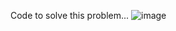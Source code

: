 Code to solve this problem...
![image](https://user-images.githubusercontent.com/34574051/160428593-53242ce9-c759-4c69-a0e3-7493f29ce680.png)
